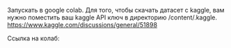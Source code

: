 Запускать в google colab. Для того, чтобы скачать датасет с kaggle, вам нужно поместить ваш kaggle API ключ в директорию /content/.kaggle. https://www.kaggle.com/discussions/general/51898

Ссылка на колаб: 
